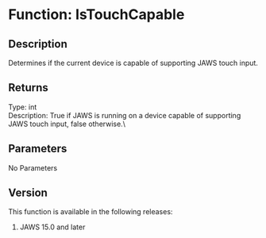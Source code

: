 # Function: IsTouchCapable

## Description

Determines if the current device is capable of supporting JAWS touch
input.

## Returns

Type: int\
Description: True if JAWS is running on a device capable of supporting
JAWS touch input, false otherwise.\

## Parameters

No Parameters

## Version

This function is available in the following releases:

1.  JAWS 15.0 and later
